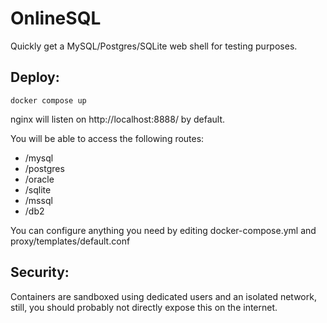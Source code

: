 
# OnlineSQL
Quickly get a MySQL/Postgres/SQLite web shell for testing purposes.

## Deploy:

    docker compose up

nginx will listen on http://localhost:8888/ by default.

You will be able to access the following routes:
- /mysql
- /postgres
- /oracle
- /sqlite
- /mssql
- /db2

You can configure anything you need by editing docker-compose.yml and proxy/templates/default.conf

## Security:
Containers are sandboxed using dedicated users and an isolated network, still, you should probably not directly expose this on the internet.

